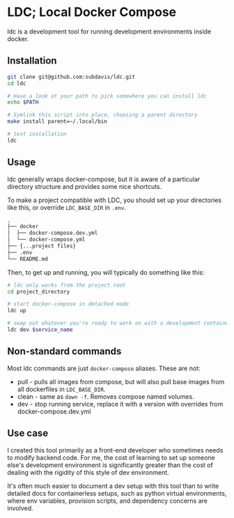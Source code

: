 # LDC; Local Docker Compose

ldc is a development tool for running development environments inside docker.

## Installation

```bash
git clone git@github.com:subdavis/ldc.git
cd ldc

# Have a look at your path to pick somewhere you can install ldc
echo $PATH

# Symlink this script into place, choosing a parent directory
make install parent=~/.local/bin

# test installation
ldc
```

## Usage

ldc generally wraps docker-compose, but it is aware of a particular directory structure and provides some nice shortcuts.

To make a project compatible with LDC, you should set up your directories like this, or override `LDC_BASE_DIR` in `.env`.

```txt
.
├── docker
│  ├── docker-compose.dev.yml
│  └── docker-compose.yml
├── {...project files}
├── .env
└── README.md
```

Then, to get up and running, you will typically do something like this:

```bash
# ldc only works from the project root
cd project_directory

# start docker-compose in detached mode
ldc up

# swap out whatever you're ready to work on with a development container
ldc dev $service_name
```

## Non-standard commands

Most ldc commands are just `docker-compose` aliases.  These are not:

* pull - pulls all images from compose, but will also pull base images from all dockerfiles in `LDC_BASE_DIR`.
* clean - same as `down -f`.  Removes compose named volumes.
* dev - stop running service, replace it with a version with overrides from docker-compose.dev.yml

## Use case

I created this tool primarily as a front-end developer who sometimes needs to modify backend code.  For me, the cost of learning to set up someone else's development environment is significantly greater than the cost of dealing with the rigidity of this style of dev environment.

It's often much easier to document a dev setup with this tool than to write detailed docs for containerless setups, such as python virtual environments, where env variables, provision scripts, and dependency concerns are involved.
